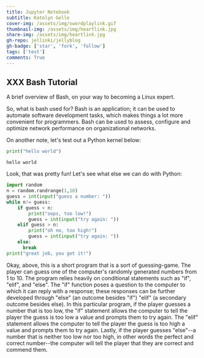 ```yaml
---
title: Jupyter Notebook
subtitle: Katelyn Gelle
cover-img: /assets/img/swordplaylink.gif
thumbnail-img: /assets/img/heartlink.jpg
share-img: /assets/img/heartlink.jpg
gh-repo: jellinki/jellyblog
gh-badge: ['star', 'fork', 'follow']
tags: ['test']
comments: True
---
```


## XXX Bash Tutorial  

A brief overview of Bash, on your way to becoming a Linux expert. 

So, what is bash used for?
Bash is an application; it can be used to automate software development tasks, which makes things a lot more convenient for programmers. Bash can be used to assess, configure and optimize network performance on organizational networks.  

On another note, let's test out a Python kernel below:


```python
print("hello world")
```

    hello world


Look, that was pretty fun! Let's see what else we can do with Python:


```python
import random
n = random.randrange(1,10)
guess = int(input("guess a number: "))
while n!= guess:
    if guess < n:
        print("oops, too low!")
        guess = int(input("try again: "))
    elif guess > n:
        print("oh no, too high!")
        guess = int(input("try again: "))
    else:
      break
print("great job, you got it!")
```

Okay, above, this is a short program that is a sort of guessing-game. The player can guess one of the computer's randomly generated numbers from 1 to 10. The program relies heavily on conditional statements such as "if", "elif", and "else". The "if" function poses a question to the computer to which it can reply with a response; these responses can be further developed through "else" (an outcome besides "if") "elif" (a secondary outcome besides else). In this particular program, if the player guesses a number that is too low, the "if" statement allows the computer to tell the player the guess is too low a value and prompts them to try again. The "elif" statement allows the computer to tell the player the guess is too high a value and prompts them to try again. Lastly, if the player guesses "else"--a number that is neither too low nor too high, in other words the perfect and correct number--the computer will tell the player that they are correct and commend them.
